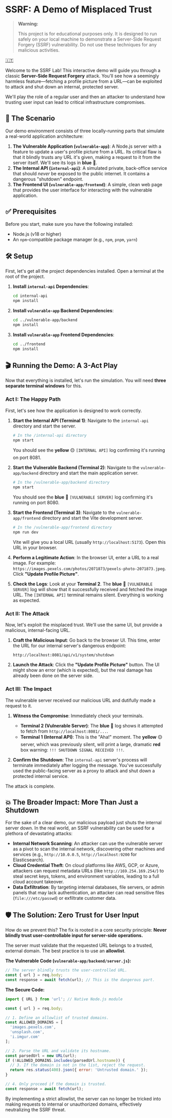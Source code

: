 # SSRF: A Demo of Misplaced Trust

> **Warning:**
>
> This project is for educational purposes only. It is designed to run safely on your local machine to demonstrate a Server-Side Request Forgery (SSRF) vulnerability. Do not use these techniques for any malicious activities.

[🇮🇹](/server-side-request-forgery/docs/ita.md)

Welcome to the SSRF Lab\! This interactive demo will guide you through a classic **Server-Side Request Forgery** attack. You'll see how a seemingly harmless feature—fetching a profile picture from a URL—can be exploited to attack and shut down an internal, protected server.

We'll play the role of a regular user and then an attacker to understand how trusting user input can lead to critical infrastructure compromises.

## 🚀 The Scenario

Our demo environment consists of three locally-running parts that simulate a real-world application architecture:

1.  **The Vulnerable Application (`vulnerable-app`)**: A Node.js server with a feature to update a user's profile picture from a URL. Its critical flaw is that it blindly trusts any URL it's given, making a request to it from the server itself. We'll see its logs in **blue** 🔵.
2.  **The Internal API (`internal-api`)**: A simulated private, back-office service that should *never* be exposed to the public internet. It contains a dangerous "shutdown" endpoint.
3.  **The Frontend UI (`vulnerable-app/frontend`)**: A simple, clean web page that provides the user interface for interacting with the vulnerable application.

## ✅ Prerequisites

Before you start, make sure you have the following installed:

  * Node.js (v18 or higher)
  * An `npm`-compatible package manager (e.g., `npm`, `pnpm`, `yarn`)

## 🛠️ Setup

First, let's get all the project dependencies installed. Open a terminal at the root of the project.

1.  **Install `internal-api` Dependencies**:

    ```bash
    cd internal-api
    npm install
    ```

2.  **Install `vulnerable-app` Backend Dependencies**:

    ```bash
    cd ../vulnerable-app/backend
    npm install
    ```

3.  **Install `vulnerable-app` Frontend Dependencies**:

    ```bash
    cd ../frontend
    npm install
    ```

## 🎬 Running the Demo: A 3-Act Play

Now that everything is installed, let's run the simulation. You will need **three separate terminal windows** for this.

### Act I: The Happy Path

First, let's see how the application is designed to work correctly.

1.  **Start the Internal API (Terminal 1)**:
    Navigate to the `internal-api` directory and start the server.

    ```bash
    # In the /internal-api directory
    npm start
    ```

    You should see the **yellow** 🟡 `[INTERNAL API]` log confirming it's running on port 8081.

2.  **Start the Vulnerable Backend (Terminal 2)**:
    Navigate to the `vulnerable-app/backend` directory and start the main application server.

    ```bash
    # In the /vulnerable-app/backend directory
    npm start
    ```

    You should see the **blue** 🔵 `[VULNERABLE SERVER]` log confirming it's running on port 8080.

3.  **Start the Frontend (Terminal 3)**:
    Navigate to the `vulnerable-app/frontend` directory and start the Vite development server.

    ```bash
    # In the /vulnerable-app/frontend directory
    npm run dev
    ```

    Vite will give you a local URL (usually `http://localhost:5173`). Open this URL in your browser.

4.  **Perform a Legitimate Action**:
    In the browser UI, enter a URL to a real image. For example: `https://images.pexels.com/photos/2071873/pexels-photo-2071873.jpeg`. Click **"Update Profile Picture"**.

5.  **Check the Logs**:
    Look at your **Terminal 2**. The **blue** 🔵 `[VULNERABLE SERVER]` log will show that it successfully received and fetched the image URL. The `[INTERNAL API]` terminal remains silent. Everything is working as expected.

### Act II: The Attack

Now, let's exploit the misplaced trust. We'll use the same UI, but provide a malicious, internal-facing URL.

1.  **Craft the Malicious Input**:
    Go back to the browser UI. This time, enter the URL for our internal server's dangerous endpoint:

    ```
    http://localhost:8081/api/v1/system/shutdown
    ```

2.  **Launch the Attack**:
    Click the **"Update Profile Picture"** button. The UI might show an error (which is expected), but the real damage has already been done on the server side.

### Act III: The Impact

The vulnerable server received our malicious URL and dutifully made a request to it.

1.  **Witness the Compromise**:
    Immediately check your terminals.

      * **Terminal 2 (Vulnerable Server)**: The **blue** 🔵 log shows it attempted to fetch from `http://localhost:8081/...`.
      * **Terminal 1 (Internal API)**: This is the "Aha\!" moment. The **yellow** 🟡 server, which was previously silent, will print a large, dramatic **red** box warning: `!!! SHUTDOWN SIGNAL RECEIVED !!!`.

2.  **Confirm the Shutdown**:
    The `internal-api` server's process will terminate immediately after logging the message. You've successfully used the public-facing server as a proxy to attack and shut down a protected internal service.

The attack is complete.

## 💥 The Broader Impact: More Than Just a Shutdown

For the sake of a clear demo, our malicious payload just shuts the internal server down. In the real world, an SSRF vulnerability can be used for a plethora of devastating attacks:

  * **Internal Network Scanning**: An attacker can use the vulnerable server as a pivot to scan the internal network, discovering other machines and services (e.g., `http://10.0.0.5`, `http://localhost:9200` for Elasticsearch).
  * **Cloud Credential Theft**: On cloud platforms like AWS, GCP, or Azure, attackers can request metadata URLs (like `http://169.254.169.254/`) to steal secret keys, tokens, and environment variables, leading to a full cloud account takeover.
  * **Data Exfiltration**: By targeting internal databases, file servers, or admin panels that may lack authentication, an attacker can read sensitive files (`file:///etc/passwd`) or exfiltrate customer data.

## 🛡️ The Solution: Zero Trust for User Input

How do we prevent this? The fix is rooted in a core security principle: **Never blindly trust user-controllable input for server-side operations.**

The server must validate that the requested URL belongs to a trusted, external domain. The best practice is to use an **allowlist**.

**The Vulnerable Code (`vulnerable-app/backend/server.js`):**

```javascript
// The server blindly trusts the user-controlled URL.
const { url } = req.body;
const response = await fetch(url); // This is the dangerous part.
```

**The Secure Code:**

```javascript
import { URL } from 'url'; // Native Node.js module

const { url } = req.body;

// 1. Define an allowlist of trusted domains.
const ALLOWED_DOMAINS = [
  'images.pexels.com',
  'unsplash.com',
  'i.imgur.com'
];

// 2. Parse the URL and validate its hostname.
const parsedUrl = new URL(url);
if (!ALLOWED_DOMAINS.includes(parsedUrl.hostname)) {
  // 3. If the domain is not in the list, reject the request.
  return res.status(400).json({ error: 'Untrusted domain.' });
}

// 4. Only proceed if the domain is trusted.
const response = await fetch(url);
```

By implementing a strict allowlist, the server can no longer be tricked into making requests to internal or unauthorized domains, effectively neutralizing the SSRF threat.